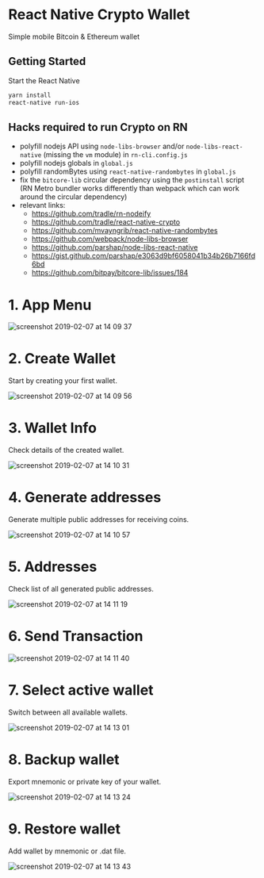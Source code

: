 # React Native Crypto Wallet

Simple mobile Bitcoin & Ethereum wallet

## Getting Started

Start the React Native

```sh
yarn install
react-native run-ios
```

## Hacks required to run Crypto on RN

- polyfill nodejs API using `node-libs-browser` and/or `node-libs-react-native` (missing the `vm` module) in `rn-cli.config.js`
- polyfill nodejs globals in `global.js`
- polyfill randomBytes using `react-native-randombytes` in `global.js`
- fix the `bitcore-lib` circular dependency using the `postinstall` script (RN Metro bundler works differently than webpack which can work around the circular dependency)
- relevant links:
  - https://github.com/tradle/rn-nodeify
  - https://github.com/tradle/react-native-crypto
  - https://github.com/mvayngrib/react-native-randombytes
  - https://github.com/webpack/node-libs-browser
  - https://github.com/parshap/node-libs-react-native
  - https://gist.github.com/parshap/e3063d9bf6058041b34b26b7166fd6bd
  - https://github.com/bitpay/bitcore-lib/issues/184

# 1. App Menu

![screenshot 2019-02-07 at 14 09 37](https://user-images.githubusercontent.com/38855190/52413908-22b8f400-2ae3-11e9-9bd7-ce15276414df.png)

# 2. Create Wallet

Start by creating your first wallet.

![screenshot 2019-02-07 at 14 09 56](https://user-images.githubusercontent.com/38855190/52413924-2ba9c580-2ae3-11e9-9eb5-5c7178d659b8.png)

# 3. Wallet Info

Check details of the created wallet.

![screenshot 2019-02-07 at 14 10 31](https://user-images.githubusercontent.com/38855190/52413947-3b290e80-2ae3-11e9-92f3-e155fb29c0af.png)

# 4. Generate addresses

Generate multiple public addresses for receiving coins.

![screenshot 2019-02-07 at 14 10 57](https://user-images.githubusercontent.com/38855190/52413996-5dbb2780-2ae3-11e9-86f7-e1077a089568.png)

# 5. Addresses

Check list of all generated public addresses.

![screenshot 2019-02-07 at 14 11 19](https://user-images.githubusercontent.com/38855190/52414038-788d9c00-2ae3-11e9-9bf6-43e8bbae5238.png)

# 6. Send Transaction

![screenshot 2019-02-07 at 14 11 40](https://user-images.githubusercontent.com/38855190/52414057-8511f480-2ae3-11e9-97d3-6fcfb52abda2.png)

# 7. Select active wallet

Switch between all available wallets.

![screenshot 2019-02-07 at 14 13 01](https://user-images.githubusercontent.com/38855190/52414075-95c26a80-2ae3-11e9-9658-d7599c9304e2.png)

# 8. Backup wallet

Export mnemonic or private key of your wallet.

![screenshot 2019-02-07 at 14 13 24](https://user-images.githubusercontent.com/38855190/52414092-a377f000-2ae3-11e9-8684-5f8eca19645f.png)

# 9. Restore wallet

Add wallet by mnemonic or .dat file.

![screenshot 2019-02-07 at 14 13 43](https://user-images.githubusercontent.com/38855190/52414127-be4a6480-2ae3-11e9-8474-6caa8258f6ba.png)
